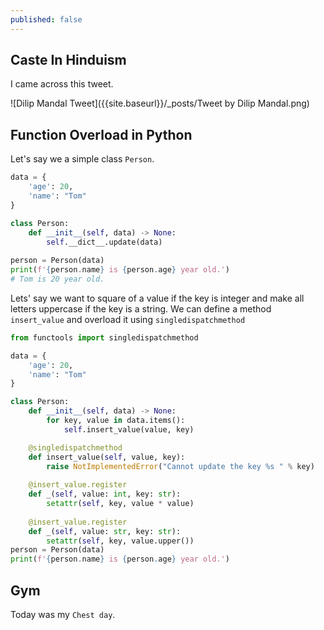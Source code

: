 ```yaml
---
published: false
---
```

## Caste In Hinduism 

I came across this tweet.

![Dilip Mandal Tweet]({{site.baseurl}}/_posts/Tweet by Dilip Mandal.png)


## Function Overload in Python

Let's say we a simple class `Person`.


```python
data = {
    'age': 20,
    'name': "Tom"
}

class Person:
    def __init__(self, data) -> None:
        self.__dict__.update(data)
        
person = Person(data)
print(f'{person.name} is {person.age} year old.')
# Tom is 20 year old.
```

Lets' say we want to square of a value if the key is integer and make all letters uppercase if the key is a string. We can define a method `insert_value` and overload it using `singledispatchmethod`

```python
from functools import singledispatchmethod

data = {
    'age': 20,
    'name': "Tom"
}

class Person:
    def __init__(self, data) -> None:
        for key, value in data.items():
            self.insert_value(value, key)

    @singledispatchmethod
    def insert_value(self, value, key):
        raise NotImplementedError("Cannot update the key %s " % key)
       
    @insert_value.register
    def _(self, value: int, key: str):
        setattr(self, key, value * value)
       
    @insert_value.register
    def _(self, value: str, key: str):
        setattr(self, key, value.upper())
person = Person(data)
print(f'{person.name} is {person.age} year old.')
```


## Gym 

Today was my `Chest day`.
